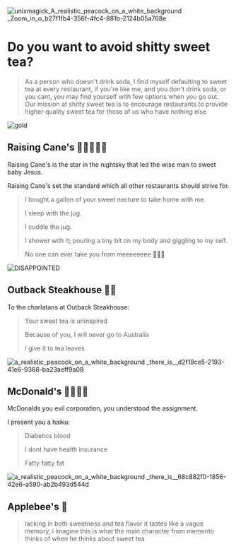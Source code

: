 ![unixmagick_A_realistic_peacock_on_a_white_background _Zoom_in_o_b27f1fb4-356f-4fc4-881b-2124b05a768e](https://github.com/user-attachments/assets/a9cedf5f-17b1-42f3-8a70-bc65092d879f)

# Do you want to avoid shitty sweet tea?
> As a person who doesn't drink soda, I find myself defaulting to sweet tea at every restaurant, if you're like me, and you don't drink soda, or you cant, you may find yourself with few options when you go out. Our mission at shitty sweet tea is to encourage restaurants to provide higher quality sweet tea for those of us who have nothing else



![gold](https://github.com/user-attachments/assets/eb69d471-81a6-4fb1-a093-00e1e73914b8)

## Raising Cane's 🍃🍃🍃🍃🍃

Raising Cane's is the star in the nightsky that led the wise man to sweet baby Jesus.

Raising Cane's set the standard which all other restaurants should strive for.

> I bought a gallon of your sweet necture to take home with me.
>
> I sleep with the jug.
>
> I cuddle the jug.
>
> I shower with it; pouring a tiny bit on my body and giggling to my self.
>
> No one can ever take you from meeeeeeee 🎼🎵🎶



![DISAPPOINTED](https://github.com/user-attachments/assets/03546603-842e-48ca-9272-b244af60b7df)

## Outback Steakhouse 🍃🍃

To the charlatans at Outback Steakhouse:

> Your sweet tea is uninspired
>
> Because of you, I will never go to Australia
>
> I give it to tea leaves



![a_realistic_peacock_on_a_white_background _there_is__d2f19ce5-2193-41e6-9368-ba23aeff9a08](https://github.com/user-attachments/assets/ed8ce353-2fbe-4bc3-beb5-298f2d101312)

## McDonald's 🍃🍃🍃🍃

McDonalds you evil corporation, you understood the assignment.

I present you a haiku:

> Diabetics blood
> 
> I dont have health insurance
> 
> Fatty fatty fat



![a_realistic_peacock_on_a_white_background _there_is__68c882f0-1856-42e6-a590-ab2b493d544d](https://github.com/user-attachments/assets/c27a0ea2-e9bd-4caf-99e8-d18717438bc5)


## Applebee's 🍃

> lacking in both sweetness and tea flavor it tastes like a vague memory, i imagine this is what the main character from memento thinks of when he thinks about sweet tea



